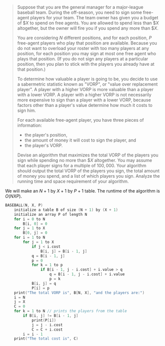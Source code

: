 > Suppose that you are the general manager for a major-league baseball team. During the off-season, you need to sign some free-agent players for your team. The team owner has given you a budget of $\$X$ to spend on free agents. You are allowed to spend less than $\$X$ altogether, but the owner will fire you if you spend any more than $\$X$.
>
> You are considering $N$ different positions, and for each position, $P$ free-agent players who play that position are available. Because you do not want to overload your roster with too many players at any position, for each position you may sign at most one free agent who plays that position. (If you do not sign any players at a particular position, then you plan to stick with the players you already have at that position.)
>
> To determine how valuable a player is going to be, you decide to use a sabermetric statistic known as "$\text{VORP}$", or "value over replacement player". A player with a higher $\text{VORP}$ is more valuable than a player with a lower $\text{VORP}$. A player with a higher $\text{VORP}$ is not necessarily more expensive to sign than a player with a lower $\text{VORP}$, because factors other than a player's value determine how much it costs to sign him.
>
> For each available free-agent player, you have three pieces of information:
>
> - the player's position,
> - the amount of money it will cost to sign the player, and
> - the player's $\text{VORP}$.
>
> Devise an algorithm that maximizes the total $\text{VORP}$ of the players you sign while spending no more than $\$X$ altogether. You may assume that each player signs for a multiple of $100,000$. Your algorithm should output the total $\text{VORP}$ of the players you sign, the total amount of money you spend, and a list of which players you sign. Analyze the running time and space requirement of your algorithm.

We will make an $N + 1$ by $X + 1$ by $P + 1$ table. The runtime of the algorithm is $O(NXP)$.

```cpp
BASEBALL(N, X, P)
    initialize a table B of size (N + 1) by (X + 1)
    initialize an array P of length N
    for i = 0 to N
        B[i, 0] = 0
    for j = 1 to X
        B[0, j] = 0
    for i = 1 to N
        for j = 1 to X
            if j < i.cost
                B[i, j] = B[i - 1, j]
            q = B[i - 1, j]
            p = 0
            for k = 1 to p
                if B[i - 1, j - i.cost] + i.value > q
                    q = B[i - 1, j - i.cost] + i.value
                    p = k
            B[i, j] = q
            P[i] = p
    print("The total VORP is", B[N, X], "and the players are:")
    i = N
    j = X
    C = 0
    for k = 1 to N // prints the players from the table
        if B[i, j] != B[i - 1, j]
            print(P[i])
            j = j - i.cost
            C = C + i.cost
        i = i - 1
    print("The total cost is", C)
```
